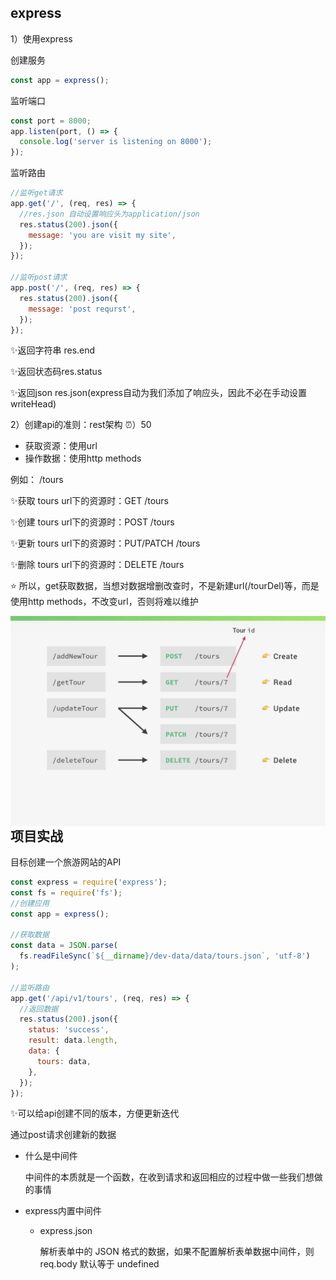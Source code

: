 ## express

1）使用express

创建服务

```javascript
const app = express();
```

监听端口

```javascript
const port = 8000;
app.listen(port, () => {
  console.log('server is listening on 8000');
});
```

监听路由

```javascript
//监听get请求
app.get('/', (req, res) => {
  //res.json 自动设置响应头为application/json
  res.status(200).json({
    message: 'you are visit my site',
  });
});

//监听post请求
app.post('/', (req, res) => {
  res.status(200).json({
    message: 'post requrst',
  });
});
```

✨返回字符串 res.end 

✨返回状态码res.status

✨返回json res.json(express自动为我们添加了响应头，因此不必在手动设置writeHead)



2）创建api的准则：rest架构 ⏰）50

* 获取资源：使用url
* 操作数据：使用http methods

例如： /tours

✨获取 tours url下的资源时：GET /tours

✨创建 tours url下的资源时：POST /tours

✨更新 tours url下的资源时：PUT/PATCH /tours

✨删除 tours url下的资源时：DELETE /tours

⭐️ 所以，get获取数据，当想对数据增删改查时，不是新建url(/tourDel)等，而是使用http methods，不改变url，否则将难以维护

<img src="https://raw.githubusercontent.com/player-404/images/main/%E6%88%AA%E5%B1%8F2021-09-03%20%E4%B8%8B%E5%8D%888.05.39.png" alt="截屏2021-09-03 下午8.05.39" style="zoom:50%;float: left" />



## 项目实战

目标创建一个旅游网站的API

```javascript
const express = require('express');
const fs = require('fs');
//创建应用
const app = express();

//获取数据
const data = JSON.parse(
  fs.readFileSync(`${__dirname}/dev-data/data/tours.json`, 'utf-8')
);

//监听路由
app.get('/api/v1/tours', (req, res) => {
  //返回数据
  res.status(200).json({
    status: 'success',
    result: data.length,
    data: {
      tours: data,
    },
  });
});
```

✨可以给api创建不同的版本，方便更新迭代



通过post请求创建新的数据

* 什么是中间件

   中间件的本质就是一个函数，在收到请求和返回相应的过程中做一些我们想做的事情

* express内置中间件

  * express.json	

    解析表单中的 JSON 格式的数据，如果不配置解析表单数据中间件，则 req.body 默认等于 undefined

